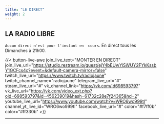 ```yaml
---
title: "LE DIRECT"
weight: 2
---
```


## LA RADIO LIBRE

`Aucun direct n'est pour l'instant en  cours`. En direct tous les Dimanches à 21h00.

<!--

{{< join-live-button join_live_text="MONTER EN DIRECT" join_live_url="https://restream.io/lien/pour/parler/en/direct/sur/restream.io" >}}

join_live_url = "https://studio.restream.io/guest/blFvUjVHYYNX5y4Ezk9Yiy51GbXLp08?default-camera-mirror=false"
twitch_channel_link = "https://www.twitch.tv/radiojaune"
vk_channel_link = "https://vk.com/id698593797"

-->

{{< button-live-awe join_live_text="MONTER EN DIRECT" join_live_url="https://studio.restream.io/guest/ejY4bEUwYiSWUY2FYkKssbY1GCFcs4c?event=&default-camera-mirror=false" twitch_live_url="https://www.twitch.tv/radiojaune" twitch_channel_name="radiojaune" telegram_live_url="#" steam_live_url="#" vk_channel_link="https://vk.com/id698593797" vk_live_url="https://vk.com/video_ext.php?oid=698593797&id=456239019&hash=61732c28e7f24365&hd=2" youtube_live_url="https://www.youtube.com/watch?v=WRO6wo999tI" channel_yt_live_id="WRO6wo999tI" facebook_live_url="#" color="#f7ff0b" color="#ff330b" >}}

---
<!-- {{< youtubelive id="D1CpWYU3DvA" >}} -->
